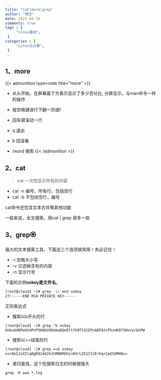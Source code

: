 ```yaml
---
title: "cat|more|grep"                         
author: "博文"   
date: 2023-04-19          
comments: true  
tags : [                                    
     "Linux基础",
 ]
categories : [                              
     "Linux云计算",
 ]
---
```


## 1、more


{{< admonition type=note title="more"  >}}
- 从头开始，在屏幕最下方表示显示了多少百分比, 分屏显示，与man命令一样的操作

- 按空格键进行下翻一页或f 

- 回车键滚动一行

- q 退出

- b 回滚看

- /word 搜索
{{< /admonition >}}


## 2、cat

> cat   一次性显示所有的内容

-   cat -n 编号，所有行，包括空行
-   cat -b 不包括空行，编号

cat命令还包含文本合并等其他功能

一般来说，全文搜索，用cat | grep 居多一些

## 3、grep🏵️

强大的文本搜索工具，下面这三个选项很常用！务必记住！

-   -i 忽略大小写
-   -v 过滤掉含有的内容
-   -n 显示行号

下面的示例**oskey是文件名**。

```bash
[root@cloud1 ~]# grep -in end oskey
27:-----END RSA PRIVATE KEY-----
```

正则表达式

-   搜索以b开头的行

```bash
[root@cloud1 ~]# grep ^b oskey
bhbuU4DPwGtHPnP5HQUVOEmkwQQeOltYh9TlO1EPnGDF0JcPSzoK97SNvvx/bhPW
```

-   搜索以==结尾的行

```bash
[root@cloud1 ~]# grep ==$ oskey
xs+QeIJsXIlq0gKQ14d2k1hRN8REHjn04rLZ51C5JE+hq+IpGSGMHQ==
```

-   递归查找，这个在搜索日志的时候很强大

```shell
grep -R aaa *.log
```